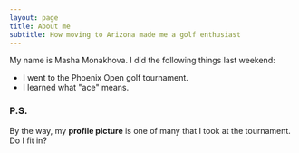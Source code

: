 ```yaml
---
layout: page
title: About me
subtitle: How moving to Arizona made me a golf enthusiast
---
```


My name is Masha Monakhova. I did the following things last weekend:

- I went to the Phoenix Open golf tournament.
- I learned what "ace" means.

### P.S.

By the way, my **profile picture** is one of many that I took at the tournament. Do I fit in?
